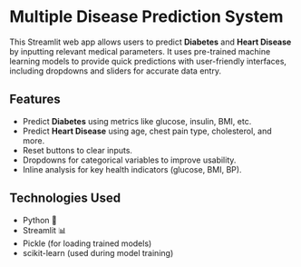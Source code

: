 # Multiple Disease Prediction System

This Streamlit web app allows users to predict **Diabetes** and **Heart Disease** by inputting relevant medical parameters. It uses pre-trained machine learning models to provide quick predictions with user-friendly interfaces, including dropdowns and sliders for accurate data entry.

## Features
- Predict **Diabetes** using metrics like glucose, insulin, BMI, etc.
- Predict **Heart Disease** using age, chest pain type, cholesterol, and more.
- Reset buttons to clear inputs.
- Dropdowns for categorical variables to improve usability.
- Inline analysis for key health indicators (glucose, BMI, BP).

## Technologies Used
- Python 🐍
- Streamlit 📊
- Pickle (for loading trained models)
- scikit-learn (used during model training)
